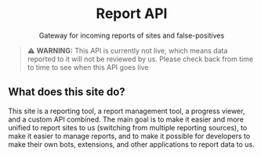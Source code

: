 <h1 align=center>Report API</h1>
<p align=center>Gateway for incoming reports of sites and false-positives</p>

> ⚠️ **WARNING:** This API is currently not live, which means data reported to it will not be reviewed by us. Please check back from time to time to see when this API goes live

## What does this site do?
This site is a reporting tool, a report management tool, a progress viewer, and a custom API combined. The main goal is to make it easier and more unified to report sites to us (switching from multiple reporting sources), to make it easier to manage reports, and to make it possible for developers to make their own bots, extensions, and other applications to report data to us.
